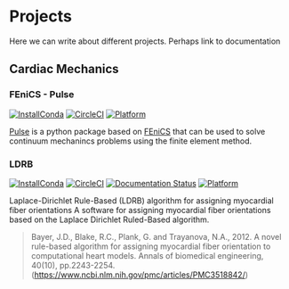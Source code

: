 # Projects

Here we can write about different projects. Perhaps link to documentation

## Cardiac Mechanics

### FEniCS - Pulse

[![InstallConda](https://anaconda.org/finsberg/pulse/badges/installer/conda.svg)](https://anaconda.org/finsberg/pulse)
[![CircleCI](https://circleci.com/gh/finsberg/pulse.svg?style=shield)](https://circleci.com/gh/finsberg/pulse)
[![Platform](https://anaconda.org/finsberg/pulse/badges/platforms.svg)](https://anaconda.org/finsberg/pulse)

[Pulse](https://finsberg.github.io/pulse/) is a python package based
on [FEniCS](https://finsberg.github.io/pulse/) that can be used to
solve continuum mechanincs problems using the finite element method.

### LDRB

[![InstallConda](https://anaconda.org/finsberg/ldrb/badges/installer/conda.svg)](https://anaconda.org/finsberg/ldrb)
[![CircleCI](https://circleci.com/gh/finsberg/ldrb.svg?style=shield)](https://circleci.com/gh/finsberg/ldrb)
[![Documentation Status](https://readthedocs.org/projects/ldrb/badge/?version=latest)](https://ldrb.readthedocs.io/en/latest/?badge=latest)
[![Platform](https://anaconda.org/finsberg/ldrb/badges/platforms.svg)](https://anaconda.org/finsberg/ldrb)

Laplace-Dirichlet Rule-Based (LDRB) algorithm for assigning myocardial fiber orientations
A software for assigning myocardial fiber orientations based on the Laplace Dirichlet Ruled-Based algorithm.

> Bayer, J.D., Blake, R.C., Plank, G. and Trayanova, N.A., 2012.
> A novel rule-based algorithm for assigning myocardial fiber orientation
> to computational heart models. Annals of biomedical engineering, 40(10),
> pp.2243-2254.(https://www.ncbi.nlm.nih.gov/pmc/articles/PMC3518842/)

